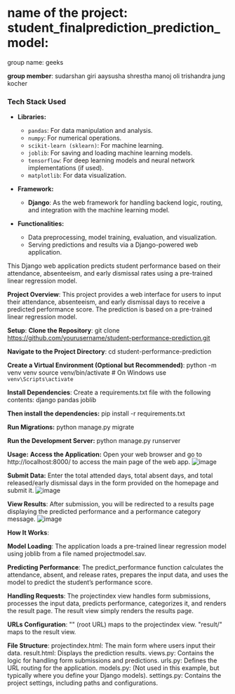 # name of the project: student_finalprediction_prediction_model:
group name: geeks

**group member**:
sudarshan giri
aaysusha shrestha 
manoj oli 
trishandra jung kocher


### Tech Stack Used
- **Libraries:**
  - `pandas`: For data manipulation and analysis.
  - `numpy`: For numerical operations.
  - `scikit-learn (sklearn)`: For machine learning.
  - `joblib`: For saving and loading machine learning models.
  - `tensorflow`: For deep learning models and neural network implementations (if used).
  - `matplotlib`: For data visualization.
  
- **Framework:**
  - **Django**: As the web framework for handling backend logic, routing, and integration with the machine learning model.

- **Functionalities:**
  - Data preprocessing, model training, evaluation, and visualization.
  - Serving predictions and results via a Django-powered web application.


This Django web application predicts student performance based on their attendance, absenteeism, and early dismissal rates using a pre-trained linear regression model.


**Project Overview**:
This project provides a web interface for users to input their attendance, absenteeism, and early dismissal days to receive a predicted performance score. The prediction is based on a pre-trained linear regression model.

**Setup**:
**Clone the Repository**:
git clone https://github.com/yourusername/student-performance-prediction.git

**Navigate to the Project Directory**:
cd student-performance-prediction

**Create a Virtual Environment (Optional but Recommended)**:
python -m venv venv
source venv/bin/activate  # On Windows use `venv\Scripts\activate`

**Install Dependencies**:
Create a requirements.txt file with the following contents:
django
pandas
joblib

**Then install the dependencies:**
pip install -r requirements.txt

**Run Migrations:**
python manage.py migrate

**Run the Development Server:**
python manage.py runserver

**Usage:**
**Access the Application:**
Open your web browser and go to http://localhost:8000/ to access the main page of the web app.
![image](https://github.com/user-attachments/assets/0075dd92-f836-4347-9d27-f6dc8f140be6)

**Submit Data:**
Enter the total attended days, total absent days, and total released/early dismissal days in the form provided on the homepage and submit it.
![image](https://github.com/user-attachments/assets/14372bc2-71f5-49dd-a4d9-25cd56f0632d)


**View Results**:
After submission, you will be redirected to a results page displaying the predicted performance and a performance category message.
![image](https://github.com/user-attachments/assets/abcf5f1d-cc4a-40ff-8888-8234b351cf49)



**How It Works**:

**Model Loading**:
The application loads a pre-trained linear regression model using joblib from a file named projectmodel.sav.

**Predicting Performance**:
The predict_performance function calculates the attendance, absent, and release rates, prepares the input data, and uses the model to predict the student’s performance score.

**Handling Requests**:
The projectindex view handles form submissions, processes the input data, predicts performance, categorizes it, and renders the result page.
The result view simply renders the results page.

**URLs Configuration**:
"" (root URL) maps to the projectindex view.
"result/" maps to the result view.

**File Structure**:
projectindex.html: The main form where users input their data.
result.html: Displays the prediction results.
views.py: Contains the logic for handling form submissions and predictions.
urls.py: Defines the URL routing for the application.
models.py: (Not used in this example, but typically where you define your Django models).
settings.py: Contains the project settings, including paths and configurations.

